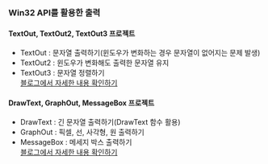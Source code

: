 ### Win32 API를 활용한 출력
   #### TextOut, TextOut2, TextOut3 프로젝트
   * TextOut : 문자열 출력하기(윈도우가 변화하는 경우 문자열이 없어지는 문제 발생)  
   * TextOut2 : 윈도우가 변화해도 출력한 문자열 유지  
   * TextOut3 : 문자열 정렬하기  
   [블로그에서 자세한 내용 확인하기](https://chanos.tistory.com/entry/Windows-API-Device-Context%EB%9E%80-Win32-API%EB%A5%BC-%ED%99%9C%EC%9A%A9%ED%95%B4-%EB%AC%B8%EC%9E%90%EC%97%B4-%EC%B6%9C%EB%A0%A5%ED%95%98%EA%B8%B0)
   #### DrawText, GraphOut, MessageBox 프로젝트
   * DrawText : 긴 문자열 출력하기(DrawText 함수 활용)  
   * GraphOut : 픽셀, 선, 사각형, 원 출력하기  
   * MessageBox : 메세지 박스 출력하기  
   [블로그에서 자세한 내용 확인하기](https://chanos.tistory.com/entry/Window-API-Win32-API%EB%A5%BC-%ED%99%9C%EC%9A%A9%ED%95%B4-%EA%B8%B4-%ED%85%8D%EC%8A%A4%ED%8A%B8-%EB%8F%84%ED%98%95-%EB%A9%94%EC%84%B8%EC%A7%80%EB%B0%95%EC%8A%A4-%EC%B6%9C%EB%A0%A5%ED%95%98%EA%B8%B0)
